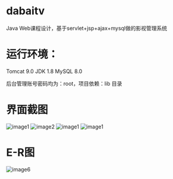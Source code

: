 # dabaitv

Java Web课程设计，基于servlet+jsp+ajax+mysql做的影视管理系统

# 运行环境：

Tomcat  9.0	JDK 1.8	MySQL 8.0



后台管理账号密码均为：root，项目依赖：lib 目录


# 界面截图

![image1](https://p0.meituan.net/csc/b61bfce11fc02193bcecfa3d5a177c8015142494.png)
![image2]([https://s1.yesimg.com/2023/03/16/a640e1608436d.png](https://p0.meituan.net/csc/bf1e1751ee748eb82e7c4423f456db21911029.png))
![image1]([https://p0.meituan.net/csc/b61bfce11fc02193bcecfa3d5a177c8015142494.png](https://p0.meituan.net/csc/dd94e0e08837a6af23d2baf2260bf9da866410.png))
![image1](https://p0.meituan.net/csc/b61bfce11fc02193bcecfa3d5a177c8015142494.png)


# E-R图

![image6]([https://s1.yesimg.com/2023/03/16/7cce75cb2929b.png](https://p1.meituan.net/csc/c10cd6b43b8e89692581de642e38050b39388.png))
